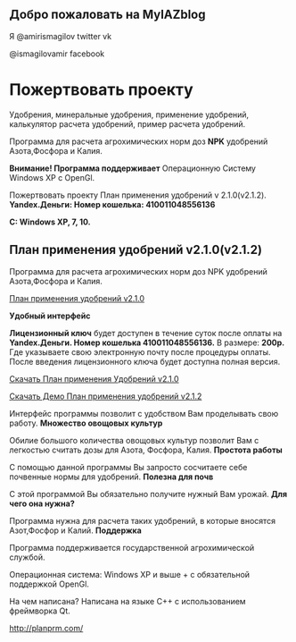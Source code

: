 ## Добро пожаловать на MyIAZblog
Я @amirismagilov twitter vk

  @ismagilovamir facebook
# Пожертвовать проекту

Удобрения, минеральные удобрения, применение удобрений, калькулятор расчета удобрений, пример расчета удобрений.

Программа для расчета агрохимических норм доз **NPK** удобрений Азота,Фосфора и Калия.

**Внимание! Программа поддерживает**
Операционную Систему Windows XP с OpenGl.

Пожертвовать проекту План применения удобрений v 2.1.0(v2.1.2).
**Yandex.Деньги: Номер кошелька: 410011048556136**

**С: Windows XP, 7, 10.**


## План применения удобрений v2.1.0(v2.1.2)

Программа для расчета агрохимических норм доз NPK удобрений Азота,Фосфора и Калия.

[План применения удобрений v2.1.0](https://snoocppy.github.io/planprm/download.html)

**Удобный интерфейс**

**Лицензионный ключ** будет доступен в течение суток после оплаты на 
**Yandex.Деньги. Номер кошелька 410011048556136.** 
В размере: **200р.** Где указываете свою электронную почту после процедуры оплаты.
После введения лицензионного ключа будет доступна полная версия.

[Скачать План применения Удобрений v2.1.0](https://snoocppy.github.io/planprm/planprm8setup8.exe)

[Скачать Демо План применения удобрений v2.1.2](https://snoocppy.github.io/planprm2demo(apk).zip)

Интерфейс программы позволит с удобством Вам проделывать свою работу.
**Множество овощовых культур**

Обилие большого количества овощовых культур позволит Вам с легкостью считать дозы для Азота, Фосфора, Калия.
**Простота работы**

С помощью данной программы Вы запросто сосчитаете себе почвенные нормы для удобрений.
**Полезна для почв**

С этой программой Вы обязательно получите нужный Вам урожай.
**Для чего она нужна?**

Программа нужна для расчета таких удобрений, в которые вносятся Азот,Фосфор и Калий.
**Поддержка**

Программа поддерживается государственной агрохимической службой.

Операционная система: Windows XP и выше + с обязательной поддержкой OpenGl.

На чем написана? Написана на языке C++ с использованием фреймворка Qt.

http://planprm.com/
